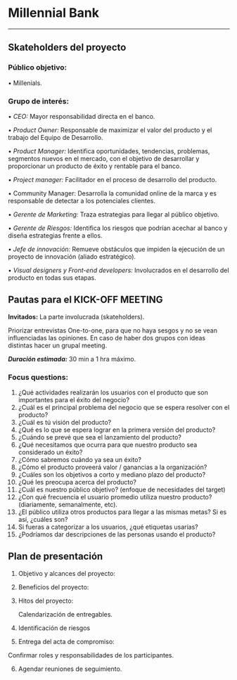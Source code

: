 # Millennial Bank
-----------
## **Skateholders del proyecto**

### Público objetivo:

•	Millenials.

### Grupo de interés:

•	_CEO:_ Mayor responsabilidad directa en el banco.

•	_Product Owner:_ Responsable de maximizar el valor del producto y el trabajo del Equipo de Desarrollo.

•	_Product Manager:_ Identifica oportunidades, tendencias, problemas, segmentos nuevos en el mercado, con el objetivo de desarrollar y proporcionar un producto de éxito y rentable para el banco.

•	_Project manager:_ Facilitador en el proceso de desarrollo del producto.

•	Community Manager: Desarrolla la comunidad online de la marca y es responsable de detectar a los potenciales clientes.

•	_Gerente de Marketing:_ Traza estrategias para llegar al público objetivo. 

•	_Gerente de Riesgos:_ Identifica los riesgos que podrían acechar al banco y diseña estrategias frente a ellos.

•	_Jefe de innovación:_ Remueve obstáculos que impiden la ejecución de un proyecto de innovación (aliado estratégico).

•	_Visual designers y Front-end developers:_ Involucrados en el desarrollo del producto en todas sus etapas. 

## **Pautas para el KICK-OFF MEETING**

__Invitados:__ La parte involucrada (skateholders).

Priorizar entrevistas One-to-one, para que no haya sesgos y no se vean influenciadas las opiniones. 
En caso de haber dos grupos con ideas distintas hacer un grupal meeting.

***Duración estimada:*** 30 min a 1 hra máximo.

### **Focus questions:**

1.	¿Qué actividades realizarán los usuarios con el producto que son importantes para el éxito del negocio?
2.	¿Cuál es el principal problema del negocio que se espera resolver con el producto?
3.	¿Cuál es tú visión del producto?
4.	¿Qué es lo que se espera lograr en la primera versión del producto?
5.	¿Cuándo se prevé que sea el lanzamiento del producto?
6.	¿Qué necesitamos que ocurra para que nuestro producto sea considerado un éxito?
7.	¿Cómo sabremos cuándo ya sea un éxito?
8.	¿Cómo el producto proveerá valor / ganancias a la organización?
9.	¿Cuáles son los objetivos a corto y mediano plazo del producto?
10.	 ¿Qué les preocupa acerca del producto?
11.	 ¿Cuál es nuestro público objetivo? (enfoque de necesidades del target)
12.	 ¿Con qué frecuencia el usuario promedio utiliza nuestro producto? (diariamente, semanalmente, etc).
13.	 ¿El público utiliza otros productos para llegar a las mismas metas? Si es así, ¿cuáles son?
14.	 Si fueras a categorizar a los usuarios, ¿qué etiquetas usarías?
15.	 ¿Podríamos dar descripciones de las personas usando el producto?

## **Plan de presentación**

1.	Objetivo y alcances del proyecto:

2.	Beneficios del proyecto:

3.	Hitos del proyecto: 

    Calendarización de entregables.
4.	Identificación de riesgos

5.	Entrega del acta de compromiso:

Confirmar roles y responsabilidades de los participantes.

6.	Agendar reuniones de seguimiento.

